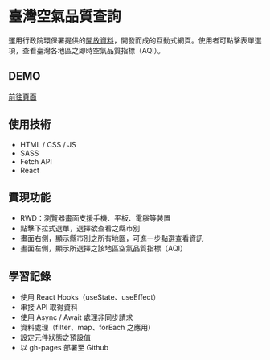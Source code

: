 # 臺灣空氣品質查詢

運用行政院環保署提供的[開放資料](https://data.epa.gov.tw/dataset/aqx_p_432)，開發而成的互動式網頁。使用者可點擊表單選項，查看臺灣各地區之即時空氣品質指標（AQI）。

## DEMO
[前往頁面](https://wangyiwei0108.github.io/react-aqi-search/)

## 使用技術
- HTML / CSS / JS
- SASS
- Fetch API
- React

## 實現功能

- RWD：瀏覽器畫面支援手機、平板、電腦等裝置
- 點擊下拉式選單，選擇欲查看之縣市別
- 畫面右側，顯示縣市別之所有地區，可進一步點選查看資訊
- 畫面左側，顯示所選擇之該地區空氣品質指標（AQI）

## 學習記錄

- 使用 React Hooks（useState、useEffect）
- 串接 API 取得資料
- 使用 Async / Await 處理非同步請求
- 資料處理（filter、map、forEach 之應用）
- 設定元件狀態之預設值
- 以 gh-pages 部署至 Github